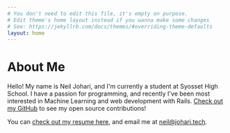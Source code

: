 ```yaml
---
# You don't need to edit this file, it's empty on purpose.
# Edit theme's home layout instead if you wanna make some changes
# See: https://jekyllrb.com/docs/themes/#overriding-theme-defaults
layout: home
---
```

# About Me
Hello! My name is Neil Johari, and I'm currently a student at Syosset High School. I have a passion for programming, and recently I've been most interested in Machine Learning and web development with Rails. [Check out my GitHub](https://github.com/neiljohari) to see my open source contributions!

You can [check out my resume here](/assets/files/resume.pdf), and email me at [neil@johari.tech](mailto:neil@johari.tech).
